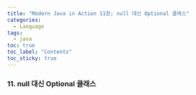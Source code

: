 ```yaml
---
title: "Modern Java in Action 11장; null 대신 Optional 클래스"
categories:
  - Language
tags:
  - java
toc: true
toc_label: "Contents"
toc_sticky: true
---
```


### 11. null 대신 Optional 클래스
